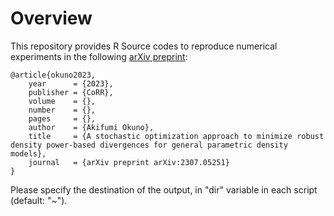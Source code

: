 # Overview
This repository provides R Source codes to reproduce numerical experiments in the following <a href="https://arxiv.org/abs/2307.05251">arXiv preprint</a>:

```
@article{okuno2023,
    year      = {2023},
    publisher = {CoRR},
    volume    = {},
    number    = {},
    pages     = {},
    author    = {Akifumi Okuno},
    title     = {A stochastic optimization approach to minimize robust density power-based divergences for general parametric density models},
    journal   = {arXiv preprint arXiv:2307.05251}
}
```

Please specify the destination of the output, in "dir" variable in each script (default: "~").
